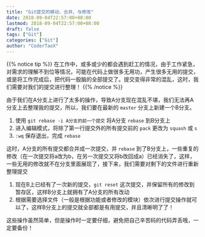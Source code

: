 ```yaml
---
title: "Git提交的移动、合并、与修改"
date: 2018-09-04T22:57:00+08:00
lastmod: 2018-09-04T22:57:00+08:00
draft: false
tags: ["Git"]
categories: ["Git"]
author: "CoderTaoX"
---
```


{{% notice tip %}}
在工作中，或多或少的都会遇到赶工的情况，由于工作紧急，对需求的理解不到位等情况，可能在代码上做很多无用功，产生很多无用的提交，或是将工作完成后，把代码一股脑的全部提交了。提交变得非常的混乱，这时，我们需要对我们的提交进行整理！
{{% /notice %}}

<!--more-->

由于我们在A分支上进行了太多的操作，导致A分支现在混乱不堪，我们无法再A分支上去整理我的提交，所以，我们要在最新的 `master` 分支上新建一个B分支。

1. 使用 `git rebase -i A分支的前一个提交` 将A分支 `rebase` 到B分支上
2. 进入编辑模式，将除了第一行提交外的所有提交前的 `pack` 更改为 `squash` 或 `s` 
3. `:wq` 保存退出，完成 `rebase`

这时，A分支的所有提交都合并成一次提交，并 `rebase` 到了B分支上，一些重复的修改（在一次提交将a改为b，在另一次提交又将b改回成a）已经消失了，这样，一些无用的修改就不在分支里面展现了，接下来，我们需要对剩下的文件进行重新整理提交

1. 现在B上已经有了一次新的提交，`git reset` 这次提交，并保留所有的修改到暂存区，这样B分支上就拥有了A分支的所有改动
2. 根据需要选择文件（一般是根据功能或者修改的模块）依次进行提交操作就可以了，这样B分支上的提交就全部都是有用提交，并且清晰明了了！

这些操作虽然简单，但是操作时一定要仔细，避免把自己辛苦码的代码弄丢哦，一定要备份！